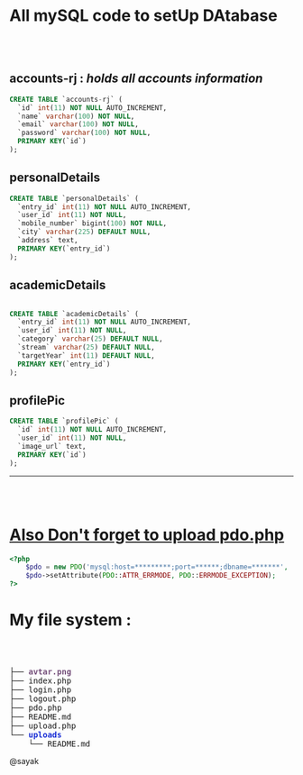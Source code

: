 <h1>All mySQL code to setUp DAtabase</h1>
<br/><br/>

<h2>accounts-rj : <i>holds all accounts information</i></h2>

```sql
CREATE TABLE `accounts-rj` (
  `id` int(11) NOT NULL AUTO_INCREMENT,
  `name` varchar(100) NOT NULL,
  `email` varchar(100) NOT NULL,
  `password` varchar(100) NOT NULL,
  PRIMARY KEY(`id`)
);
```

<h2>personalDetails</h2>

```sql
CREATE TABLE `personalDetails` (
  `entry_id` int(11) NOT NULL AUTO_INCREMENT,
  `user_id` int(11) NOT NULL,
  `mobile_number` bigint(100) NOT NULL,
  `city` varchar(225) DEFAULT NULL,
  `address` text,
  PRIMARY KEY(`entry_id`)
);
```

<h2>academicDetails</h2>

```sql

CREATE TABLE `academicDetails` (
  `entry_id` int(11) NOT NULL AUTO_INCREMENT,
  `user_id` int(11) NOT NULL,
  `category` varchar(25) DEFAULT NULL,
  `stream` varchar(25) DEFAULT NULL,
  `targetYear` int(11) DEFAULT NULL,
  PRIMARY KEY(`entry_id`)
);
```

<h2>profilePic</h2>

```sql
CREATE TABLE `profilePic` (
  `id` int(11) NOT NULL AUTO_INCREMENT,
  `user_id` int(11) NOT NULL,
  `image_url` text,
  PRIMARY KEY(`id`)
);
```

<hr>
<br/><br/>
<a href = "./pdo.php"><div>
<h1>Also Don't forget to upload pdo.php</h1>
<a href = "./pdo.php">

```php
<?php
	$pdo = new PDO('mysql:host=*********;port=******;dbname=*******', '*****', '*******');
    $pdo->setAttribute(PDO::ATTR_ERRMODE, PDO::ERRMODE_EXCEPTION);
?>
```
</a>
</div></a>

<h1>
My file system : </h1></br>
</br>
<pre>├── <font color="#75507B"><b>avtar.png</b></font>
├── index.php
├── login.php
├── logout.php
├── pdo.php
├── README.md
├── upload.php
└── <font color="#1A2FD6"><b>uploads</b></font>
    └── README.md
</pre>
</h1>
@sayak
